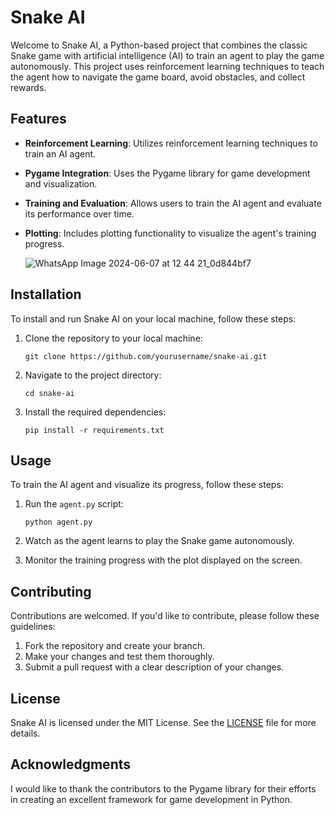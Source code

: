 # Snake AI

Welcome to Snake AI, a Python-based project that combines the classic Snake game with artificial intelligence (AI) to train an agent to play the game autonomously. This project uses reinforcement learning techniques to teach the agent how to navigate the game board, avoid obstacles, and collect rewards.

## Features

- **Reinforcement Learning**: Utilizes reinforcement learning techniques to train an AI agent.
- **Pygame Integration**: Uses the Pygame library for game development and visualization.
- **Training and Evaluation**: Allows users to train the AI agent and evaluate its performance over time.
- **Plotting**: Includes plotting functionality to visualize the agent's training progress.

  ![WhatsApp Image 2024-06-07 at 12 44 21_0d844bf7](https://github.com/Srilakshmi-mothkur/Snake_AI/assets/110167522/e2eb8fc9-39ea-4201-aede-6ece49a62afc)


## Installation

To install and run Snake AI on your local machine, follow these steps:

1. Clone the repository to your local machine:
   ```
   git clone https://github.com/yourusername/snake-ai.git
   ```

2. Navigate to the project directory:
   ```
   cd snake-ai
   ```

3. Install the required dependencies:
   ```
   pip install -r requirements.txt
   ```

## Usage

To train the AI agent and visualize its progress, follow these steps:

1. Run the `agent.py` script:
   ```
   python agent.py
   ```

2. Watch as the agent learns to play the Snake game autonomously.

3. Monitor the training progress with the plot displayed on the screen.

## Contributing

Contributions are welcomed. If you'd like to contribute, please follow these guidelines:

1. Fork the repository and create your branch.
2. Make your changes and test them thoroughly.
3. Submit a pull request with a clear description of your changes.

## License

Snake AI is licensed under the MIT License. See the [LICENSE](LICENSE) file for more details.

## Acknowledgments

I would like to thank the contributors to the Pygame library for their efforts in creating an excellent framework for game development in Python.


